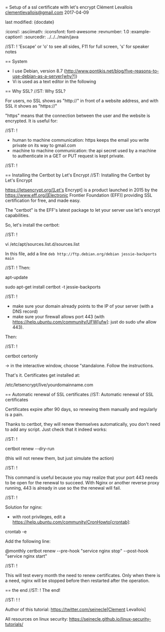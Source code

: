 = Setup of a ssl certificate with let's encrypt
Clément Levallois <clementlevallois@gmail.com>
2017-04-09

last modified: {docdate}

:icons!:
:asciimath:
:iconsfont:   font-awesome
:revnumber: 1.0
:example-caption!:
:sourcedir: ../../../main/java

//ST: ! 'Escape' or 'o' to see all sides, F11 for full screen, 's' for speaker notes

== System
- I use Debian, version 8.7 (http://www.pontikis.net/blog/five-reasons-to-use-debian-as-a-server[why?])
- Vi is used as a text editor in the following


== Why SSL?
//ST: Why SSL?

For users, no SSL shows as "http://" in front of a website address, and with SSL it shows as "https://"

"https" means that the connection between the user and the website is encrypted. It is useful for:

//ST: !

- human to machine communication: https keeps the email you write private on its way to gmail.com
- machine to machine communication: the api secret used by a machine to authenticate in a GET or PUT request is kept private.

//ST: !


== Installing the Certbot by Let's Encrypt
//ST: Installing the Certbot by Let's Encrypt

https://letsencrypt.org/[Let's Encrypt] is a product launched in 2015 by the https://www.eff.org/[Electronic Frontier Foundation (EFF)] providing SSL certification for free, and made easy.

The "certbot" is the EFF's latest package to let your server use let's encrypt capabilities.

So, let's install the certbot:

//ST: !

 vi /etc/apt/sources.list.d/sources.list

In this file, add a line `deb http://ftp.debian.org/debian jessie-backports main`

//ST: !
Then:

 apt-update

 sudo apt-get install certbot -t jessie-backports

//ST: !

- make sure your domain already points to the IP of your server (with a DNS record)
- make sure your firewall allows port 443 (with https://help.ubuntu.com/community/UFW[ufw]: just do sudo ufw allow 443).

Then:

//ST: !

 certbot certonly

-> in the interactive window, choose "standalone. Follow the instructions.

That's it. Certificates get installed at:

 /etc/letsencrypt/live/yourdomainname.com

== Automatic renewal of SSL certificates
//ST: Automatic renewal of SSL certificates

Certificates expire after 90 days, so renewing them manually and regularly is a pain.

Thanks to certbot, they will renew themselves automatically, you don't need to add any script.
Just check that it indeed works:

//ST: !

 certbot renew --dry-run

(this will not renew them, but just simulate the action)

//ST: !

This command is useful because you may realize that your port 443 needs to be open for the renewal to succeed.
With Nginx or another reverse proxy running, 443 is already in use so the the renewal will fail.

//ST: !


Solution for nginx:

- with root privileges, edit a https://help.ubuntu.com/community/CronHowto[crontab]:

 crontab -e

Add the following line:

@monthly certbot renew --pre-hook "service nginx stop" --post-hook "service nginx start"

//ST: !

This will test every month the need to renew certificates.
Only when there is a need, nginx will be stopped before then restarted after the operation.

== the end
//ST: ! The end!

//ST: ! !

Author of this tutorial: https://twitter.com/seinecle[Clement Levallois]

All resources on linux security: https://seinecle.github.io/linux-security-tutorials/
